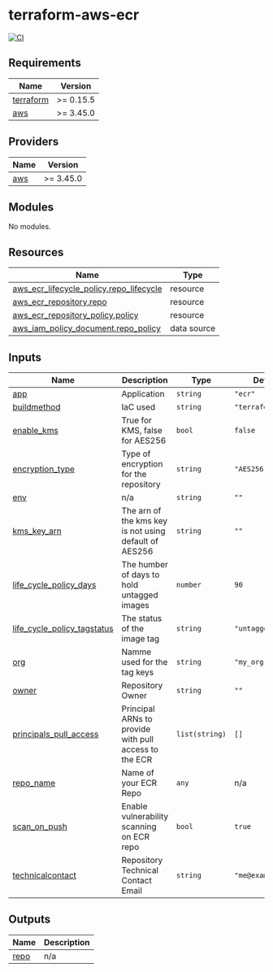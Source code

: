 # terraform-aws-ecr
[![CI](https://github.com/sharksRus/terraform-aws-ecr/actions/workflows/ci.yaml/badge.svg)](https://github.com/sharksRus/terraform-aws-ecr/actions/workflows/ci.yaml)

## Requirements

| Name | Version |
|------|---------|
| <a name="requirement_terraform"></a> [terraform](#requirement\_terraform) | >= 0.15.5 |
| <a name="requirement_aws"></a> [aws](#requirement\_aws) | >= 3.45.0 |

## Providers

| Name | Version |
|------|---------|
| <a name="provider_aws"></a> [aws](#provider\_aws) | >= 3.45.0 |

## Modules

No modules.

## Resources

| Name | Type |
|------|------|
| [aws_ecr_lifecycle_policy.repo_lifecycle](https://registry.terraform.io/providers/hashicorp/aws/latest/docs/resources/ecr_lifecycle_policy) | resource |
| [aws_ecr_repository.repo](https://registry.terraform.io/providers/hashicorp/aws/latest/docs/resources/ecr_repository) | resource |
| [aws_ecr_repository_policy.policy](https://registry.terraform.io/providers/hashicorp/aws/latest/docs/resources/ecr_repository_policy) | resource |
| [aws_iam_policy_document.repo_policy](https://registry.terraform.io/providers/hashicorp/aws/latest/docs/data-sources/iam_policy_document) | data source |

## Inputs

| Name | Description | Type | Default | Required |
|------|-------------|------|---------|:--------:|
| <a name="input_app"></a> [app](#input\_app) | Application | `string` | `"ecr"` | no |
| <a name="input_buildmethod"></a> [buildmethod](#input\_buildmethod) | IaC used | `string` | `"terraform"` | no |
| <a name="input_enable_kms"></a> [enable\_kms](#input\_enable\_kms) | True for KMS, false for AES256 | `bool` | `false` | no |
| <a name="input_encryption_type"></a> [encryption\_type](#input\_encryption\_type) | Type of encryption for the repository | `string` | `"AES256"` | no |
| <a name="input_env"></a> [env](#input\_env) | n/a | `string` | `""` | no |
| <a name="input_kms_key_arn"></a> [kms\_key\_arn](#input\_kms\_key\_arn) | The arn of the kms key is not using default of AES256 | `string` | `""` | no |
| <a name="input_life_cycle_policy_days"></a> [life\_cycle\_policy\_days](#input\_life\_cycle\_policy\_days) | The humber of days to hold untagged images | `number` | `90` | no |
| <a name="input_life_cycle_policy_tagstatus"></a> [life\_cycle\_policy\_tagstatus](#input\_life\_cycle\_policy\_tagstatus) | The status of the image tag | `string` | `"untagged"` | no |
| <a name="input_org"></a> [org](#input\_org) | Namme used for the tag keys | `string` | `"my_org"` | no |
| <a name="input_owner"></a> [owner](#input\_owner) | Repository Owner | `string` | `""` | no |
| <a name="input_principals_pull_access"></a> [principals\_pull\_access](#input\_principals\_pull\_access) | Principal ARNs to provide with pull access to the ECR | `list(string)` | `[]` | no |
| <a name="input_repo_name"></a> [repo\_name](#input\_repo\_name) | Name of your ECR Repo | `any` | n/a | yes |
| <a name="input_scan_on_push"></a> [scan\_on\_push](#input\_scan\_on\_push) | Enable vulnerability scanning on ECR repo | `bool` | `true` | no |
| <a name="input_technicalcontact"></a> [technicalcontact](#input\_technicalcontact) | Repository Technical Contact Email | `string` | `"me@example.com"` | no |

## Outputs

| Name | Description |
|------|-------------|
| <a name="output_repo"></a> [repo](#output\_repo) | n/a |